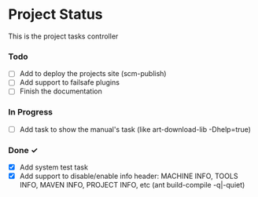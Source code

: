 # Project Status

This is the project tasks controller

### Todo

- [ ] Add to deploy the projects site (scm-publish)
- [ ] Add support to failsafe plugins
- [ ] Finish the documentation

### In Progress

- [ ] Add task to show the manual's task (like art-download-lib -Dhelp=true)

### Done ✓

- [x] Add system test task
- [x] Add support to disable/enable info header: MACHINE INFO, TOOLS INFO, MAVEN INFO, PROJECT INFO, etc (ant build-compile -q|-quiet)